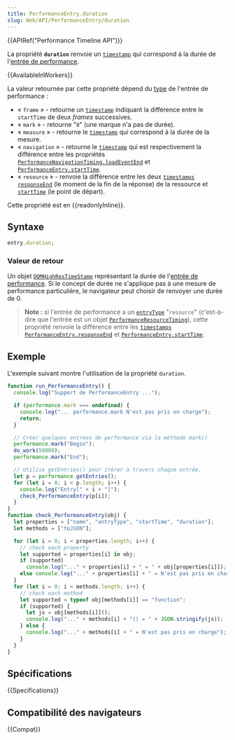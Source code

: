 ```yaml
---
title: PerformanceEntry.duration
slug: Web/API/PerformanceEntry/duration
---
```


{{APIRef("Performance Timeline API")}}

La propriété **`duration`** renvoie un [`timestamp`](/fr/docs/Web/API/DOMHighResTimeStamp) qui correspond à la durée de l'[entrée de performance](/fr/docs/Web/API/PerformanceEntry).

{{AvailableInWorkers}}

La valeur retournée par cette propriété dépend du [type](/fr/docs/Web/API/PerformanceEntry/entryType) de l'entrée de performance :

- « `frame` » - retourne un [`timestamp`](/fr/docs/Web/API/DOMHighResTimeStamp) indiquant la différence entre le `startTime` de deux _frames_ successives.
- « `mark` » - retourne "`0`" (une marque n'a pas de durée).
- « `measure` » - retourne le [`timestamp`](/fr/docs/Web/API/DOMHighResTimeStamp) qui correspond à la durée de la mesure.
- « `navigation` » - retourne le [`timestamp`](/fr/docs/Web/API/DOMHighResTimeStamp) qui est respectivement la différence entre les propriétés [`PerformanceNavigationTiming.loadEventEnd`](/fr/docs/Web/API/PerformanceNavigationTiming/loadEventEnd) et [`PerformanceEntry.startTime`](/fr/docs/Web/API/PerformanceEntry/startTime).
- « `resource` » - renvoie la différence entre les deux [`timestamps`](/fr/docs/Web/API/DOMHighResTimeStamp) [`responseEnd`](/fr/docs/Web/API/PerformanceResourceTiming/responseEnd) (le moment de la fin de la réponse) de la ressource et [`startTime`](/fr/docs/Web/API/PerformanceEntry/startTime) (le point de départ).

Cette propriété est en {{readonlyInline}}.

## Syntaxe

```js
entry.duration;
```

### Valeur de retour

Un objet [`DOMHighResTimeStamp`](/fr/docs/Web/API/DOMHighResTimeStamp) représentant la durée de l'[entrée de performance](/fr/docs/Web/API/PerformanceEntry). Si le concept de durée ne s'applique pas à une mesure de performance particulière, le navigateur peut choisir de renvoyer une durée de 0.

> **Note :** si l'entrée de performance a un [`entryType`](/fr/docs/Web/API/PerformanceEntry/entryType) "`resource`" (c'est-à-dire que l'entrée est un objet [`PerformanceResourceTiming`](/fr/docs/Web/API/PerformanceResourceTiming)), cette propriété renvoie la différence entre les [`timestamps`](/fr/docs/Web/API/DOMHighResTimeStamp) [`PerformanceEntry.responseEnd`](/fr/docs/Web/API/PerformanceResourceTiming/responseEnd) et [`PerformanceEntry.startTime`](/fr/docs/Web/API/PerformanceEntry/startTime).

## Exemple

L'exemple suivant montre l'utilisation de la propriété `duration`.

```js
function run_PerformanceEntry() {
  console.log("Support de PerformanceEntry ...");

  if (performance.mark === undefined) {
    console.log("... performance.mark N'est pas pris en charge");
    return;
  }

  // Créer quelques entrées de performance via la méthode mark()
  performance.mark("Begin");
  do_work(50000);
  performance.mark("End");

  // Utilise getEntries() pour itérer à travers chaque entrée.
  let p = performance.getEntries();
  for (let i = 0; i < p.length; i++) {
    console.log("Entry[" + i + "]");
    check_PerformanceEntry(p[i]);
  }
}
function check_PerformanceEntry(obj) {
  let properties = ["name", "entryType", "startTime", "duration"];
  let methods = ["toJSON"];

  for (let i = 0; i < properties.length; i++) {
    // check each property
    let supported = properties[i] in obj;
    if (supported)
      console.log("..." + properties[i] + " = " + obj[properties[i]]);
    else console.log("..." + properties[i] + " = N'est pas pris en charge");
  }
  for (let i = 0; i < methods.length; i++) {
    // check each method
    let supported = typeof obj[methods[i]] == "function";
    if (supported) {
      let js = obj[methods[i]]();
      console.log("..." + methods[i] + "() = " + JSON.stringify(js));
    } else {
      console.log("..." + methods[i] + " = N'est pas pris en charge");
    }
  }
}
```

## Spécifications

{{Specifications}}

## Compatibilité des navigateurs

{{Compat}}
